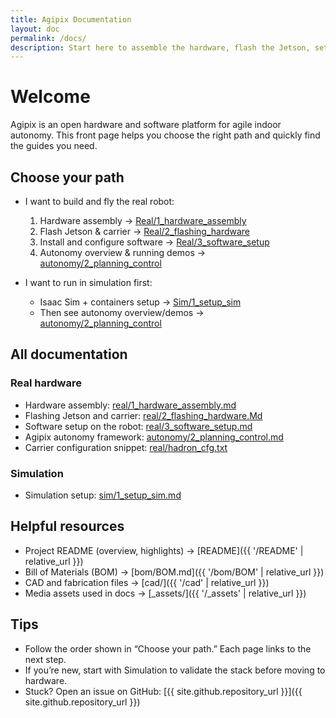 ```yaml
---
title: Agipix Documentation
layout: doc
permalink: /docs/
description: Start here to assemble the hardware, flash the Jetson, set up software, or run the simulation.
---
```


# Welcome

Agipix is an open hardware and software platform for agile indoor autonomy. This front page helps you choose the right path and quickly find the guides you need.

## Choose your path

- I want to build and fly the real robot:
	1) Hardware assembly → [Real/1_hardware_assembly](real/1_hardware_assembly.md)
	2) Flash Jetson & carrier → [Real/2_flashing_hardware](real/2_flashing_hardware.Md)
	3) Install and configure software → [Real/3_software_setup](real/3_software_setup.md)
	4) Autonomy overview & running demos → [autonomy/2_planning_control](autonomy/2_planning_control.md)

- I want to run in simulation first:
	- Isaac Sim + containers setup → [Sim/1_setup_sim](sim/1_setup_sim.md)
	- Then see autonomy overview/demos → [autonomy/2_planning_control](autonomy/2_planning_control.md)

## All documentation

### Real hardware
- Hardware assembly: [real/1_hardware_assembly.md](real/1_hardware_assembly.md)
- Flashing Jetson and carrier: [real/2_flashing_hardware.Md](real/2_flashing_hardware.Md)
- Software setup on the robot: [real/3_software_setup.md](real/3_software_setup.md)
- Agipix autonomy framework: [autonomy/2_planning_control.md](autonomy/2_planning_control.md)
- Carrier configuration snippet: [real/hadron_cfg.txt](real/hadron_cfg.txt)

### Simulation
- Simulation setup: [sim/1_setup_sim.md](sim/1_setup_sim.md)

## Helpful resources

- Project README (overview, highlights) → [README]({{ '/README' | relative_url }})
- Bill of Materials (BOM) → [bom/BOM.md]({{ '/bom/BOM' | relative_url }})
- CAD and fabrication files → [cad/]({{ '/cad' | relative_url }})
- Media assets used in docs → [_assets/]({{ '/_assets' | relative_url }})

## Tips

- Follow the order shown in “Choose your path.” Each page links to the next step.
- If you’re new, start with Simulation to validate the stack before moving to hardware.
- Stuck? Open an issue on GitHub: [{{ site.github.repository_url }}]({{ site.github.repository_url }})

